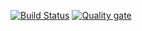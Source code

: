 [![Build Status](https://travis-ci.com/ivanatomic43/LambdaPharmacy/pharmacy-backend.svg?branch=master)](https://travis-ci.com/ivanatomic43/LambdaPharmacy)
[![Quality gate](https://sonarcloud.io/api/project_badges/quality_gate?project=ivanatomic43_LambdaPharmacy)](https://sonarcloud.io/dashboard?id=ivanatomic43_LambdaPharmacy)
